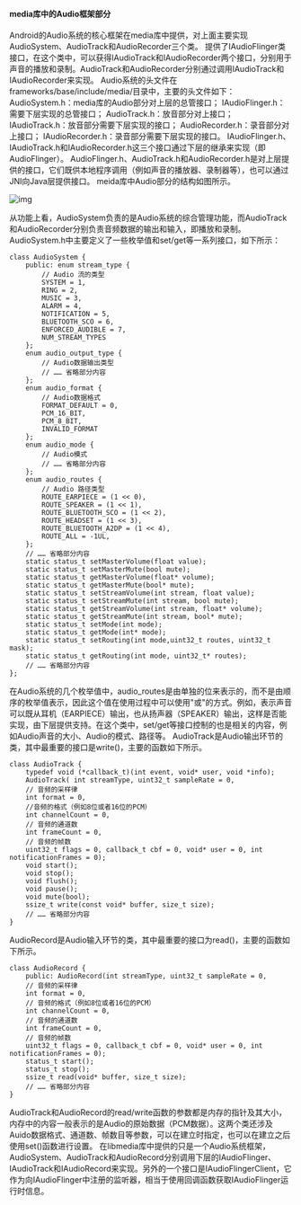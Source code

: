 #### media库中的Audio框架部分
Android的Audio系统的核心框架在media库中提供，对上面主要实现AudioSystem、AudioTrack和AudioRecorder三个类。
提供了IAudioFlinger类接口，在这个类中，可以获得IAudioTrack和IAudioRecorder两个接口，分别用于声音的播放和录制。AudioTrack和AudioRecorder分别通过调用IAudioTrack和IAudioRecorder来实现。
Audio系统的头文件在frameworks/base/include/media/目录中，主要的头文件如下：
AudioSystem.h：media库的Audio部分对上层的总管接口；
IAudioFlinger.h：需要下层实现的总管接口；
AudioTrack.h：放音部分对上接口；
IAudioTrack.h：放音部分需要下层实现的接口；
AudioRecorder.h：录音部分对上接口；
IAudioRecorder.h：录音部分需要下层实现的接口。
IAudioFlinger.h、IAudioTrack.h和IAudioRecorder.h这三个接口通过下层的继承来实现（即AudioFlinger）。
AudioFlinger.h、AudioTrack.h和AudioRecorder.h是对上层提供的接口，它们既供本地程序调用（例如声音的播放器、录制器等），也可以通过JNI向Java层提供接口。
meida库中Audio部分的结构如图所示。

![img](http://emanual.github.io/md-android/img/device_audio/01_audio.jpg) 

从功能上看，AudioSystem负责的是Audio系统的综合管理功能，而AudioTrack和AudioRecorder分别负责音频数据的输出和输入，即播放和录制。
AudioSystem.h中主要定义了一些枚举值和set/get等一系列接口，如下所示：
```  
class AudioSystem { 
	public: enum stream_type {
		// Audio 流的类型 
		SYSTEM = 1,
		RING = 2,
		MUSIC = 3,
		ALARM = 4,
		NOTIFICATION = 5,
		BLUETOOTH_SCO = 6,
		ENFORCED_AUDIBLE = 7,
		NUM_STREAM_TYPES
	}; 
	enum audio_output_type {
		// Audio数据输出类型 
		// …… 省略部分内容 
	}; 
	enum audio_format {
		// Audio数据格式 
		FORMAT_DEFAULT = 0,
		PCM_16_BIT,
		PCM_8_BIT,
		INVALID_FORMAT
	}; 
	enum audio_mode {
		// Audio模式 
		// …… 省略部分内容 
	}; 
	enum audio_routes {
		// Audio 路径类型 
		ROUTE_EARPIECE = (1 << 0),
		ROUTE_SPEAKER = (1 << 1),
		ROUTE_BLUETOOTH_SCO = (1 << 2),
		ROUTE_HEADSET = (1 << 3),
		ROUTE_BLUETOOTH_A2DP = (1 << 4),
		ROUTE_ALL = -1UL,
	}; 
	// …… 省略部分内容 
	static status_t setMasterVolume(float value); 
	static status_t setMasterMute(bool mute); 
	static status_t getMasterVolume(float* volume); 
	static status_t getMasterMute(bool* mute); 
	static status_t setStreamVolume(int stream, float value); 
	static status_t setStreamMute(int stream, bool mute); 
	static status_t getStreamVolume(int stream, float* volume); 
	static status_t getStreamMute(int stream, bool* mute); 
	static status_t setMode(int mode); 
	static status_t getMode(int* mode); 
	static status_t setRouting(int mode,uint32_t routes, uint32_t mask); 
	static status_t getRouting(int mode, uint32_t* routes); 
	// …… 省略部分内容 
};
```
在Audio系统的几个枚举值中，audio_routes是由单独的位来表示的，而不是由顺序的枚举值表示，因此这个值在使用过程中可以使用"或"的方式。例如，表示声音可以既从耳机（EARPIECE）输出，也从扬声器（SPEAKER）输出，这样是否能实现，由下层提供支持。在这个类中，set/get等接口控制的也是相关的内容，例如Audio声音的大小、Audio的模式、路径等。
AudioTrack是Audio输出环节的类，其中最重要的接口是write()，主要的函数如下所示。
```  
class AudioTrack { 
	typedef void (*callback_t)(int event, void* user, void *info);
	AudioTrack( int streamType, uint32_t sampleRate = 0,
	// 音频的采样律 
	int format = 0, 
	//音频的格式（例如8位或者16位的PCM） 
	int channelCount = 0, 
	// 音频的通道数 
	int frameCount = 0, 
	// 音频的帧数 
	uint32_t flags = 0, callback_t cbf = 0, void* user = 0, int notificationFrames = 0);
	void start(); 
	void stop(); 
	void flush(); 
	void pause(); 
	void mute(bool); 
	ssize_t write(const void* buffer, size_t size);
	// …… 省略部分内容 
}
```
AudioRecord是Audio输入环节的类，其中最重要的接口为read()，主要的函数如下所示。
```  
class AudioRecord { 
	public: AudioRecord(int streamType, uint32_t sampleRate = 0,
	// 音频的采样律 
	int format = 0, 
	// 音频的格式（例如8位或者16位的PCM） 
	int channelCount = 0, 
	// 音频的通道数 
	int frameCount = 0, 
	// 音频的帧数 
	uint32_t flags = 0, callback_t cbf = 0, void* user = 0, int notificationFrames = 0);
	status_t start();
	status_t stop();
	ssize_t read(void* buffer, size_t size);
	// …… 省略部分内容 
}
```
AudioTrack和AudioRecord的read/write函数的参数都是内存的指针及其大小，内存中的内容一般表示的是Audio的原始数据（PCM数据）。这两个类还涉及Auido数据格式、通道数、帧数目等参数，可以在建立时指定，也可以在建立之后使用set()函数进行设置。
在libmedia库中提供的只是一个Audio系统框架，AudioSystem、AudioTrack和AudioRecord分别调用下层的IAudioFlinger、IAudioTrack和IAudioRecord来实现。另外的一个接口是IAudioFlingerClient，它作为向IAudioFlinger中注册的监听器，相当于使用回调函数获取IAudioFlinger运行时信息。